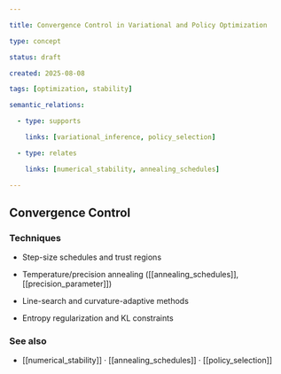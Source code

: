 ```yaml
---

title: Convergence Control in Variational and Policy Optimization

type: concept

status: draft

created: 2025-08-08

tags: [optimization, stability]

semantic_relations:

  - type: supports

    links: [variational_inference, policy_selection]

  - type: relates

    links: [numerical_stability, annealing_schedules]

---
```


## Convergence Control

### Techniques

- Step-size schedules and trust regions

- Temperature/precision annealing ([[annealing_schedules]], [[precision_parameter]])

- Line-search and curvature-adaptive methods

- Entropy regularization and KL constraints

### See also

- [[numerical_stability]] · [[annealing_schedules]] · [[policy_selection]]

